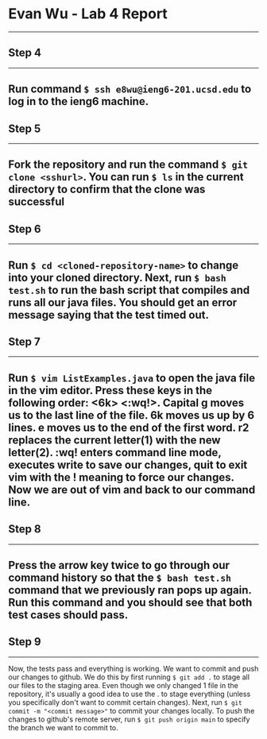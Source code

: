 # Evan Wu - Lab 4 Report
---
## Step 4
---
Run command `$ ssh e8wu@ieng6-201.ucsd.edu` to log in to the ieng6 machine.
---
## Step 5
---
Fork the repository and run the command `$ git clone <sshurl>`. You can run `$ ls` in the current directory to confirm that the clone was successful
---
## Step 6
---
Run `$ cd <cloned-repository-name>` to change into your cloned directory. Next, run `$ bash test.sh` to run the bash script that compiles and runs all our java files.
You should get an error message saying that the test timed out.
---
## Step 7
---
Run `$ vim ListExamples.java` to open the java file in the vim editor. Press these keys in the following order: <Shift-g> <6k> <e> <r2> <:wq!>. Capital g moves us to the last line of the file. 6k moves us up by 6 lines. e moves us to the end of the first word. r2 replaces the current letter(1) with the new letter(2). :wq! enters command line mode, executes write to save our changes, quit to exit vim with the ! meaning to force our changes. Now we are out of vim and back to our command line.
---
## Step 8
---
Press the <up> arrow key twice to go through our command history so that the `$ bash test.sh` command that we previously ran pops up again. Run this command and you should see that both test cases should pass.
---
## Step 9
---
Now, the tests pass and everything is working. We want to commit and push our changes to github. We do this by first running `$ git add .` to stage all our files to the staging area. Even though we only changed 1 file in the repository, it's usually a good idea to use the . to stage everything (unless you specifically don't want to commit certain changes). Next, run `$ git commit -m "<commit message>"` to commit your changes locally. To push the changes to github's remote server, run `$ git push origin main` to specify the branch we want to commit to.
